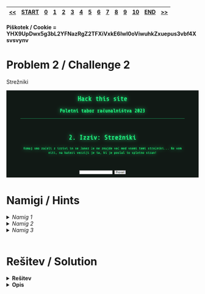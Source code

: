 |[<<](/guides/chall1.md)|[START](/guides/main.md)|[0](/guides/chall0.md)|[1](/guides/chall1.md)|[2](/guides/chall2.md)|[3](/guides/chall3.md)|[4](/guides/chall4.md)|[5](/guides/chall5.md)|[6](/guides/chall6.md)|[7](/guides/chall7.md)|[8](/guides/chall8.md)|[9](/guides/chall9.md)|[10](/guides/chall10.md)|[END](/guides/end.md)|[>>](/guides/chall3.md)|
|:-|:-|:-|:-|:-|:-|:-|:-|:-|:-|:-|:-|:-|:-|:-|

#### Piškotek / Cookie = YHX9UpDwx5g3bL2YFNazRgZ2TFXiVxkE6lwI0oViwuhkZxuepus3vbf4Xsvsvynv

# Problem 2 / Challenge 2
Strežniki

![Image](/guides/images/image2.png)


# Namigi / Hints

<details>
<summary>
    <i>Namig 1</i> 
</summary>
    Kje vidimo stvari, ki jih je poslal server?
</details>

<details>
<summary>
    <i>Namig 2</i> 
</summary>
    F12
</details>
<details>
<summary>
    <i>Namig 3</i> 
</summary>
    F12 -> Omrežje -> challenge
</details>
<br>

# Rešitev / Solution

<details>
<summary><b>
    Rešitev
</b></summary>
   4.2.0
</details>
<details>
<summary><b>
    Opis
</b></summary>
F12 -> Omrežje -> challenge
<!-- ne morem reproducati slike -->

Janezov Web Server 4.2.0
</details>

